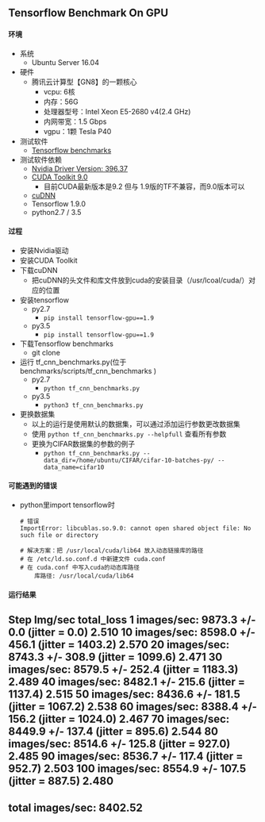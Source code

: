 ## Tensorflow Benchmark On GPU

#### 环境
* 系统
    * Ubuntu Server 16.04
* 硬件
    * 腾讯云计算型【GN8】的一颗核心
        * vcpu: 6核
        * 内存：56G
        * 处理器型号：Intel Xeon E5-2680 v4(2.4 GHz)
        * 内网带宽：1.5 Gbps
        * vgpu：1颗 Tesla P40
* 测试软件
    * [Tensorflow benchmarks](https://github.com/tensorflow/benchmarks)
* 测试软件依赖
    * [Nvidia Driver Version: 396.37](https://www.nvidia.cn/download/driverResults.aspx/135974/cn)
    * [CUDA Toolkit 9.0](https://developer.nvidia.com/cuda-downloads)
        * 目前CUDA最新版本是9.2 但与 1.9版的TF不兼容，而9.0版本可以
    * [cuDNN](https://developer.nvidia.com/rdp/cudnn-download)
    * Tensorflow 1.9.0
    * python2.7 / 3.5

#### 过程
* 安装Nvidia驱动
* 安装CUDA Toolkit
* 下载cuDNN
    * 把cuDNN的头文件和库文件放到cuda的安装目录（/usr/lcoal/cuda/）对应的位置
* 安装tensorflow
    * py2.7
        * `pip install tensorflow-gpu==1.9`
    * py3.5
        * `pip install tensorflow-gpu==1.9`
* 下载Tensorflow benchmarks
    * git clone
* 运行 tf_cnn_benchmarks.py(位于 benchmarks/scripts/tf_cnn_benchmarks )
    * py2.7
        * `python tf_cnn_benchmarks.py`
    * py3.5
        * `python3 tf_cnn_benchmarks.py`
* 更换数据集
    * 以上的运行是使用默认的数据集，可以通过添加运行参数更改数据集
    * 使用 `python tf_cnn_benchmarks.py --helpfull` 查看所有参数
    * 更换为CIFAR数据集的参数的例子
        * `python tf_cnn_benchmarks.py --data_dir=/home/ubuntu/CIFAR/cifar-10-batches-py/ --data_name=cifar10`

#### 可能遇到的错误

* python里import tensorflow时
    ```
    # 错误
    ImportError: libcublas.so.9.0: cannot open shared object file: No such file or directory

    # 解决方案：把 /usr/local/cuda/lib64 放入动态链接库的路径
    # 在 /etc/ld.so.conf.d 中新建文件 cuda.conf
    # 在 cuda.conf 中写入cuda的动态库路径
        库路径: /usr/local/cuda/lib64
    ```

#### 运行结果

Step    Img/sec total_loss
1       images/sec: 9873.3 +/- 0.0 (jitter = 0.0)       2.510
10      images/sec: 8598.0 +/- 456.1 (jitter = 1403.2)  2.570
20      images/sec: 8743.3 +/- 308.9 (jitter = 1099.6)  2.471
30      images/sec: 8579.5 +/- 252.4 (jitter = 1183.3)  2.489
40      images/sec: 8482.1 +/- 215.6 (jitter = 1137.4)  2.515
50      images/sec: 8436.6 +/- 181.5 (jitter = 1067.2)  2.538
60      images/sec: 8388.4 +/- 156.2 (jitter = 1024.0)  2.467
70      images/sec: 8449.9 +/- 137.4 (jitter = 895.6)   2.544
80      images/sec: 8514.6 +/- 125.8 (jitter = 927.0)   2.485
90      images/sec: 8536.7 +/- 117.4 (jitter = 952.7)   2.503
100     images/sec: 8554.9 +/- 107.5 (jitter = 887.5)   2.480
----------------------------------------------------------------
total images/sec: 8402.52
----------------------------------------------------------------
